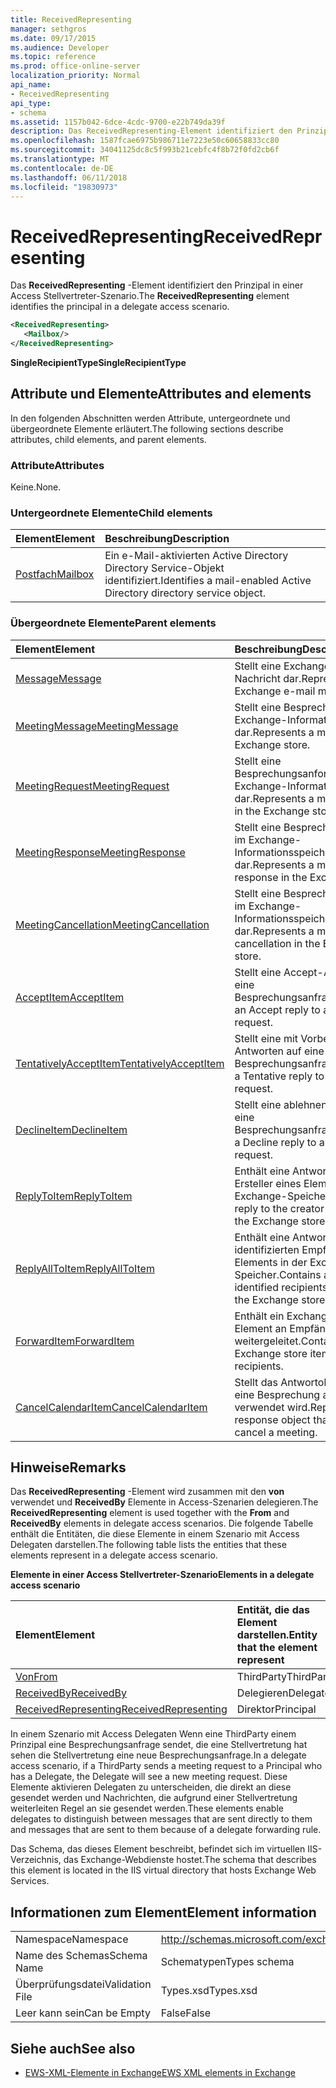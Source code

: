```yaml
---
title: ReceivedRepresenting
manager: sethgros
ms.date: 09/17/2015
ms.audience: Developer
ms.topic: reference
ms.prod: office-online-server
localization_priority: Normal
api_name:
- ReceivedRepresenting
api_type:
- schema
ms.assetid: 1157b042-6dce-4cdc-9700-e22b749da39f
description: Das ReceivedRepresenting-Element identifiziert den Prinzipal in einer Access Stellvertreter-Szenario.
ms.openlocfilehash: 1587fcae6975b986711e7223e50c60658833cc80
ms.sourcegitcommit: 34041125dc8c5f993b21cebfc4f8b72f0fd2cb6f
ms.translationtype: MT
ms.contentlocale: de-DE
ms.lasthandoff: 06/11/2018
ms.locfileid: "19830973"
---
```

# <a name="receivedrepresenting"></a><span data-ttu-id="ab965-103">ReceivedRepresenting</span><span class="sxs-lookup"><span data-stu-id="ab965-103">ReceivedRepresenting</span></span>

<span data-ttu-id="ab965-104">Das **ReceivedRepresenting** -Element identifiziert den Prinzipal in einer Access Stellvertreter-Szenario.</span><span class="sxs-lookup"><span data-stu-id="ab965-104">The **ReceivedRepresenting** element identifies the principal in a delegate access scenario.</span></span> 
  
```xml
<ReceivedRepresenting>
   <Mailbox/>
</ReceivedRepresenting>
```

 <span data-ttu-id="ab965-105">**SingleRecipientType**</span><span class="sxs-lookup"><span data-stu-id="ab965-105">**SingleRecipientType**</span></span>
## <a name="attributes-and-elements"></a><span data-ttu-id="ab965-106">Attribute und Elemente</span><span class="sxs-lookup"><span data-stu-id="ab965-106">Attributes and elements</span></span>

<span data-ttu-id="ab965-107">In den folgenden Abschnitten werden Attribute, untergeordnete und übergeordnete Elemente erläutert.</span><span class="sxs-lookup"><span data-stu-id="ab965-107">The following sections describe attributes, child elements, and parent elements.</span></span>
  
### <a name="attributes"></a><span data-ttu-id="ab965-108">Attribute</span><span class="sxs-lookup"><span data-stu-id="ab965-108">Attributes</span></span>

<span data-ttu-id="ab965-109">Keine.</span><span class="sxs-lookup"><span data-stu-id="ab965-109">None.</span></span>
  
### <a name="child-elements"></a><span data-ttu-id="ab965-110">Untergeordnete Elemente</span><span class="sxs-lookup"><span data-stu-id="ab965-110">Child elements</span></span>

|<span data-ttu-id="ab965-111">**Element**</span><span class="sxs-lookup"><span data-stu-id="ab965-111">**Element**</span></span>|<span data-ttu-id="ab965-112">**Beschreibung**</span><span class="sxs-lookup"><span data-stu-id="ab965-112">**Description**</span></span>|
|:-----|:-----|
|[<span data-ttu-id="ab965-113">Postfach</span><span class="sxs-lookup"><span data-stu-id="ab965-113">Mailbox</span></span>](mailbox.md) <br/> |<span data-ttu-id="ab965-114">Ein e-Mail-aktivierten Active Directory Directory Service-Objekt identifiziert.</span><span class="sxs-lookup"><span data-stu-id="ab965-114">Identifies a mail-enabled Active Directory directory service object.</span></span>  <br/> |
   
### <a name="parent-elements"></a><span data-ttu-id="ab965-115">Übergeordnete Elemente</span><span class="sxs-lookup"><span data-stu-id="ab965-115">Parent elements</span></span>

|<span data-ttu-id="ab965-116">**Element**</span><span class="sxs-lookup"><span data-stu-id="ab965-116">**Element**</span></span>|<span data-ttu-id="ab965-117">**Beschreibung**</span><span class="sxs-lookup"><span data-stu-id="ab965-117">**Description**</span></span>|
|:-----|:-----|
|[<span data-ttu-id="ab965-118">Message</span><span class="sxs-lookup"><span data-stu-id="ab965-118">Message</span></span>](message-ex15websvcsotherref.md) <br/> |<span data-ttu-id="ab965-119">Stellt eine Exchange-E-Mail-Nachricht dar.</span><span class="sxs-lookup"><span data-stu-id="ab965-119">Represents an Exchange e-mail message.</span></span>  <br/> |
|[<span data-ttu-id="ab965-120">MeetingMessage</span><span class="sxs-lookup"><span data-stu-id="ab965-120">MeetingMessage</span></span>](meetingmessage.md) <br/> |<span data-ttu-id="ab965-121">Stellt eine Besprechung im Exchange-Informationsspeicher dar.</span><span class="sxs-lookup"><span data-stu-id="ab965-121">Represents a meeting in the Exchange store.</span></span>  <br/> |
|[<span data-ttu-id="ab965-122">MeetingRequest</span><span class="sxs-lookup"><span data-stu-id="ab965-122">MeetingRequest</span></span>](meetingrequest.md) <br/> |<span data-ttu-id="ab965-123">Stellt eine Besprechungsanforderung im Exchange-Informationsspeicher dar.</span><span class="sxs-lookup"><span data-stu-id="ab965-123">Represents a meeting request in the Exchange store.</span></span>  <br/> |
|[<span data-ttu-id="ab965-124">MeetingResponse</span><span class="sxs-lookup"><span data-stu-id="ab965-124">MeetingResponse</span></span>](meetingresponse.md) <br/> |<span data-ttu-id="ab965-125">Stellt eine Besprechungsantwort im Exchange-Informationsspeicher dar.</span><span class="sxs-lookup"><span data-stu-id="ab965-125">Represents a meeting response in the Exchange store.</span></span>  <br/> |
|[<span data-ttu-id="ab965-126">MeetingCancellation</span><span class="sxs-lookup"><span data-stu-id="ab965-126">MeetingCancellation</span></span>](meetingcancellation.md) <br/> |<span data-ttu-id="ab965-127">Stellt eine Besprechungsabsage im Exchange-Informationsspeicher dar.</span><span class="sxs-lookup"><span data-stu-id="ab965-127">Represents a meeting cancellation in the Exchange store.</span></span>  <br/> |
|[<span data-ttu-id="ab965-128">AcceptItem</span><span class="sxs-lookup"><span data-stu-id="ab965-128">AcceptItem</span></span>](acceptitem.md) <br/> |<span data-ttu-id="ab965-129">Stellt eine Accept-Antwort auf eine Besprechungsanfrage.</span><span class="sxs-lookup"><span data-stu-id="ab965-129">Represents an Accept reply to a meeting request.</span></span>  <br/> |
|[<span data-ttu-id="ab965-130">TentativelyAcceptItem</span><span class="sxs-lookup"><span data-stu-id="ab965-130">TentativelyAcceptItem</span></span>](tentativelyacceptitem.md) <br/> |<span data-ttu-id="ab965-131">Stellt eine mit Vorbehalt Antworten auf eine Besprechungsanfrage.</span><span class="sxs-lookup"><span data-stu-id="ab965-131">Represents a Tentative reply to a meeting request.</span></span>  <br/> |
|[<span data-ttu-id="ab965-132">DeclineItem</span><span class="sxs-lookup"><span data-stu-id="ab965-132">DeclineItem</span></span>](declineitem.md) <br/> |<span data-ttu-id="ab965-133">Stellt eine ablehnen Antwort auf eine Besprechungsanfrage.</span><span class="sxs-lookup"><span data-stu-id="ab965-133">Represents a Decline reply to a meeting request.</span></span>  <br/> |
|[<span data-ttu-id="ab965-134">ReplyToItem</span><span class="sxs-lookup"><span data-stu-id="ab965-134">ReplyToItem</span></span>](replytoitem.md) <br/> |<span data-ttu-id="ab965-135">Enthält eine Antwort an den Ersteller eines Elements in der Exchange-Speicher.</span><span class="sxs-lookup"><span data-stu-id="ab965-135">Contains a reply to the creator of an item in the Exchange store.</span></span>  <br/> |
|[<span data-ttu-id="ab965-136">ReplyAllToItem</span><span class="sxs-lookup"><span data-stu-id="ab965-136">ReplyAllToItem</span></span>](replyalltoitem.md) <br/> |<span data-ttu-id="ab965-137">Enthält eine Antwort an alle identifizierten Empfänger eines Elements in der Exchange-Speicher.</span><span class="sxs-lookup"><span data-stu-id="ab965-137">Contains a reply to all identified recipients of an item in the Exchange store.</span></span>  <br/> |
|[<span data-ttu-id="ab965-138">ForwardItem</span><span class="sxs-lookup"><span data-stu-id="ab965-138">ForwardItem</span></span>](forwarditem.md) <br/> |<span data-ttu-id="ab965-139">Enthält ein Exchange-Speicher-Element an Empfänger weitergeleitet.</span><span class="sxs-lookup"><span data-stu-id="ab965-139">Contains an Exchange store item to forward to recipients.</span></span>  <br/> |
|[<span data-ttu-id="ab965-140">CancelCalendarItem</span><span class="sxs-lookup"><span data-stu-id="ab965-140">CancelCalendarItem</span></span>](cancelcalendaritem.md) <br/> |<span data-ttu-id="ab965-141">Stellt das Antwortobjekt, das Sie eine Besprechung absagen verwendet wird.</span><span class="sxs-lookup"><span data-stu-id="ab965-141">Represents the response object that is used to cancel a meeting.</span></span>  <br/> |
   
## <a name="remarks"></a><span data-ttu-id="ab965-142">Hinweise</span><span class="sxs-lookup"><span data-stu-id="ab965-142">Remarks</span></span>

<span data-ttu-id="ab965-143">Das **ReceivedRepresenting** -Element wird zusammen mit den **von** verwendet und **ReceivedBy** Elemente in Access-Szenarien delegieren.</span><span class="sxs-lookup"><span data-stu-id="ab965-143">The **ReceivedRepresenting** element is used together with the **From** and **ReceivedBy** elements in delegate access scenarios.</span></span> <span data-ttu-id="ab965-144">Die folgende Tabelle enthält die Entitäten, die diese Elemente in einem Szenario mit Access Delegaten darstellen.</span><span class="sxs-lookup"><span data-stu-id="ab965-144">The following table lists the entities that these elements represent in a delegate access scenario.</span></span> 
  
<span data-ttu-id="ab965-145">**Elemente in einer Access Stellvertreter-Szenario**</span><span class="sxs-lookup"><span data-stu-id="ab965-145">**Elements in a delegate access scenario**</span></span>

|<span data-ttu-id="ab965-146">**Element**</span><span class="sxs-lookup"><span data-stu-id="ab965-146">**Element**</span></span>|<span data-ttu-id="ab965-147">**Entität, die das Element darstellen.**</span><span class="sxs-lookup"><span data-stu-id="ab965-147">**Entity that the element represent**</span></span>|
|:-----|:-----|
|[<span data-ttu-id="ab965-148">Von</span><span class="sxs-lookup"><span data-stu-id="ab965-148">From</span></span>](from.md) <br/> |<span data-ttu-id="ab965-149">ThirdParty</span><span class="sxs-lookup"><span data-stu-id="ab965-149">ThirdParty</span></span>  <br/> |
|[<span data-ttu-id="ab965-150">ReceivedBy</span><span class="sxs-lookup"><span data-stu-id="ab965-150">ReceivedBy</span></span>](receivedby.md) <br/> |<span data-ttu-id="ab965-151">Delegieren</span><span class="sxs-lookup"><span data-stu-id="ab965-151">Delegate</span></span>  <br/> |
|[<span data-ttu-id="ab965-152">ReceivedRepresenting</span><span class="sxs-lookup"><span data-stu-id="ab965-152">ReceivedRepresenting</span></span>](receivedrepresenting.md) <br/> |<span data-ttu-id="ab965-153">Direktor</span><span class="sxs-lookup"><span data-stu-id="ab965-153">Principal</span></span>  <br/> |
   
<span data-ttu-id="ab965-154">In einem Szenario mit Access Delegaten Wenn eine ThirdParty einem Prinzipal eine Besprechungsanfrage sendet, die eine Stellvertretung hat sehen die Stellvertretung eine neue Besprechungsanfrage.</span><span class="sxs-lookup"><span data-stu-id="ab965-154">In a delegate access scenario, if a ThirdParty sends a meeting request to a Principal who has a Delegate, the Delegate will see a new meeting request.</span></span> <span data-ttu-id="ab965-155">Diese Elemente aktivieren Delegaten zu unterscheiden, die direkt an diese gesendet werden und Nachrichten, die aufgrund einer Stellvertretung weiterleiten Regel an sie gesendet werden.</span><span class="sxs-lookup"><span data-stu-id="ab965-155">These elements enable delegates to distinguish between messages that are sent directly to them and messages that are sent to them because of a delegate forwarding rule.</span></span>
  
<span data-ttu-id="ab965-156">Das Schema, das dieses Element beschreibt, befindet sich im virtuellen IIS-Verzeichnis, das Exchange-Webdienste hostet.</span><span class="sxs-lookup"><span data-stu-id="ab965-156">The schema that describes this element is located in the IIS virtual directory that hosts Exchange Web Services.</span></span>
  
## <a name="element-information"></a><span data-ttu-id="ab965-157">Informationen zum Element</span><span class="sxs-lookup"><span data-stu-id="ab965-157">Element information</span></span>

|||
|:-----|:-----|
|<span data-ttu-id="ab965-158">Namespace</span><span class="sxs-lookup"><span data-stu-id="ab965-158">Namespace</span></span>  <br/> |http://schemas.microsoft.com/exchange/services/2006/types  <br/> |
|<span data-ttu-id="ab965-159">Name des Schemas</span><span class="sxs-lookup"><span data-stu-id="ab965-159">Schema Name</span></span>  <br/> |<span data-ttu-id="ab965-160">Schematypen</span><span class="sxs-lookup"><span data-stu-id="ab965-160">Types schema</span></span>  <br/> |
|<span data-ttu-id="ab965-161">Überprüfungsdatei</span><span class="sxs-lookup"><span data-stu-id="ab965-161">Validation File</span></span>  <br/> |<span data-ttu-id="ab965-162">Types.xsd</span><span class="sxs-lookup"><span data-stu-id="ab965-162">Types.xsd</span></span>  <br/> |
|<span data-ttu-id="ab965-163">Leer kann sein</span><span class="sxs-lookup"><span data-stu-id="ab965-163">Can be Empty</span></span>  <br/> |<span data-ttu-id="ab965-164">False</span><span class="sxs-lookup"><span data-stu-id="ab965-164">False</span></span>  <br/> |
   
## <a name="see-also"></a><span data-ttu-id="ab965-165">Siehe auch</span><span class="sxs-lookup"><span data-stu-id="ab965-165">See also</span></span>



- [<span data-ttu-id="ab965-166">EWS-XML-Elemente in Exchange</span><span class="sxs-lookup"><span data-stu-id="ab965-166">EWS XML elements in Exchange</span></span>](ews-xml-elements-in-exchange.md)

